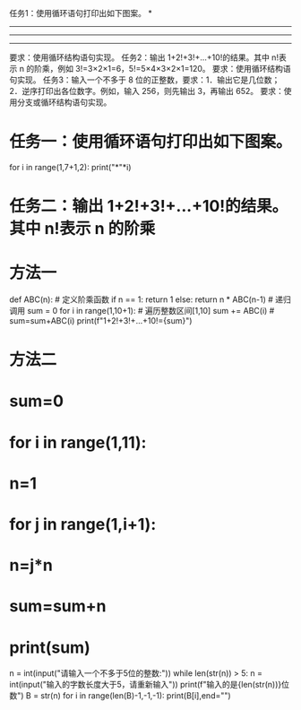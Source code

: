 任务1：使用循环语句打印出如下图案。
*
***
*****
*******
要求：使用循环结构语句实现。
任务2：输出 1+2!+3!+...+10!的结果。其中 n!表示 n 的阶乘，例如 3!=3×2×1=6，5!=5×4×3×2×1=120。
要求：使用循环结构语句实现。
任务3：输入一个不多于 8 位的正整数，要求：1．输出它是几位数；2．逆序打印出各位数字。例如，输入 256，则先输出 3，再输出 652。
要求：使用分支或循环结构语句实现。



# 任务一：使用循环语句打印出如下图案。
for i in range(1,7+1,2):
    print("*"*i)
    
    
    
# 任务二：输出 1+2!+3!+...+10!的结果。其中 n!表示 n 的阶乘
# 方法一
def ABC(n):  # 定义阶乘函数
    if n == 1:
        return 1
    else:
        return n * ABC(n-1)  # 递归调用
sum = 0
for i in range(1,10+1):  # 遍历整数区间[1,10]
    sum += ABC(i)  # sum=sum+ABC(i)
print(f"1+2!+3!+...+10!={sum}")
# 方法二
# sum=0
# for i in range(1,11):
#     n=1
#     for j in range(1,i+1):
#         n=j*n
#     sum=sum+n
# print(sum)


n = int(input("请输入一个不多于5位的整数:"))
while len(str(n)) > 5:
    n = int(input("输入的字数长度大于5，请重新输入"))
print(f"输入的是{len(str(n))}位数")
B = str(n)
for i in range(len(B)-1,-1,-1):
    print(B[i],end="")
